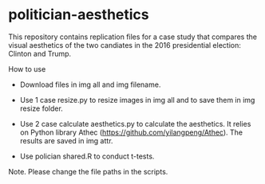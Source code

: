 # politician-aesthetics

This repository contains replication files for a case study that compares the visual aesthetics of the two candiates in the 2016 presidential election: Clinton and Trump.

How to use
* Download files in img all and img filename.

* Use 1 case resize.py to resize images in img all and to save them in img resize folder.

* Use 2 case calculate aesthetics.py to calculate the aesthetics. It relies on Python library Athec (https://github.com/yilangpeng/Athec). The results are saved in img attr.

* Use polician shared.R to conduct t-tests.

Note. Please change the file paths in the scripts.
